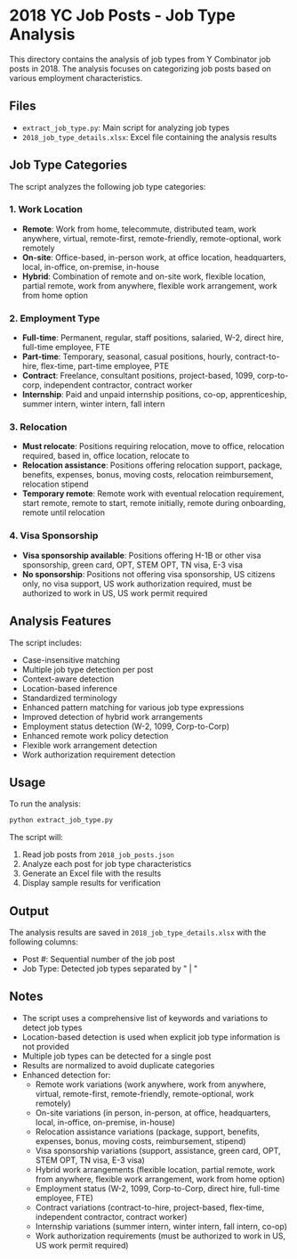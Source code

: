 # 2018 YC Job Posts - Job Type Analysis

This directory contains the analysis of job types from Y Combinator job posts in 2018. The analysis focuses on categorizing job posts based on various employment characteristics.

## Files

- `extract_job_type.py`: Main script for analyzing job types
- `2018_job_type_details.xlsx`: Excel file containing the analysis results

## Job Type Categories

The script analyzes the following job type categories:

### 1. Work Location
- **Remote**: Work from home, telecommute, distributed team, work anywhere, virtual, remote-first, remote-friendly, remote-optional, work remotely
- **On-site**: Office-based, in-person work, at office location, headquarters, local, in-office, on-premise, in-house
- **Hybrid**: Combination of remote and on-site work, flexible location, partial remote, work from anywhere, flexible work arrangement, work from home option

### 2. Employment Type
- **Full-time**: Permanent, regular, staff positions, salaried, W-2, direct hire, full-time employee, FTE
- **Part-time**: Temporary, seasonal, casual positions, hourly, contract-to-hire, flex-time, part-time employee, PTE
- **Contract**: Freelance, consultant positions, project-based, 1099, corp-to-corp, independent contractor, contract worker
- **Internship**: Paid and unpaid internship positions, co-op, apprenticeship, summer intern, winter intern, fall intern

### 3. Relocation
- **Must relocate**: Positions requiring relocation, move to office, relocation required, based in, office location, relocate to
- **Relocation assistance**: Positions offering relocation support, package, benefits, expenses, bonus, moving costs, relocation reimbursement, relocation stipend
- **Temporary remote**: Remote work with eventual relocation requirement, start remote, remote to start, remote initially, remote during onboarding, remote until relocation

### 4. Visa Sponsorship
- **Visa sponsorship available**: Positions offering H-1B or other visa sponsorship, green card, OPT, STEM OPT, TN visa, E-3 visa
- **No sponsorship**: Positions not offering visa sponsorship, US citizens only, no visa support, US work authorization required, must be authorized to work in US, US work permit required

## Analysis Features

The script includes:
- Case-insensitive matching
- Multiple job type detection per post
- Context-aware detection
- Location-based inference
- Standardized terminology
- Enhanced pattern matching for various job type expressions
- Improved detection of hybrid work arrangements
- Employment status detection (W-2, 1099, Corp-to-Corp)
- Enhanced remote work policy detection
- Flexible work arrangement detection
- Work authorization requirement detection

## Usage

To run the analysis:
```bash
python extract_job_type.py
```

The script will:
1. Read job posts from `2018_job_posts.json`
2. Analyze each post for job type characteristics
3. Generate an Excel file with the results
4. Display sample results for verification

## Output

The analysis results are saved in `2018_job_type_details.xlsx` with the following columns:
- Post #: Sequential number of the job post
- Job Type: Detected job types separated by " | "

## Notes

- The script uses a comprehensive list of keywords and variations to detect job types
- Location-based detection is used when explicit job type information is not provided
- Multiple job types can be detected for a single post
- Results are normalized to avoid duplicate categories
- Enhanced detection for:
  - Remote work variations (work anywhere, work from anywhere, virtual, remote-first, remote-friendly, remote-optional, work remotely)
  - On-site variations (in person, in-person, at office, headquarters, local, in-office, on-premise, in-house)
  - Relocation assistance variations (package, support, benefits, expenses, bonus, moving costs, reimbursement, stipend)
  - Visa sponsorship variations (support, assistance, green card, OPT, STEM OPT, TN visa, E-3 visa)
  - Hybrid work arrangements (flexible location, partial remote, work from anywhere, flexible work arrangement, work from home option)
  - Employment status (W-2, 1099, Corp-to-Corp, direct hire, full-time employee, FTE)
  - Contract variations (contract-to-hire, project-based, flex-time, independent contractor, contract worker)
  - Internship variations (summer intern, winter intern, fall intern, co-op)
  - Work authorization requirements (must be authorized to work in US, US work permit required) 
